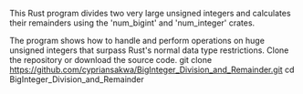 This Rust program divides two very large unsigned integers and calculates their remainders using the 'num_bigint' and 'num_integer' crates.

The program shows how to handle and perform operations on huge unsigned integers that surpass Rust's normal data type restrictions.
Clone the repository or download the source code. git clone https://github.com/cypriansakwa/BigInteger_Division_and_Remainder.git 
cd BigInteger_Division_and_Remainder
